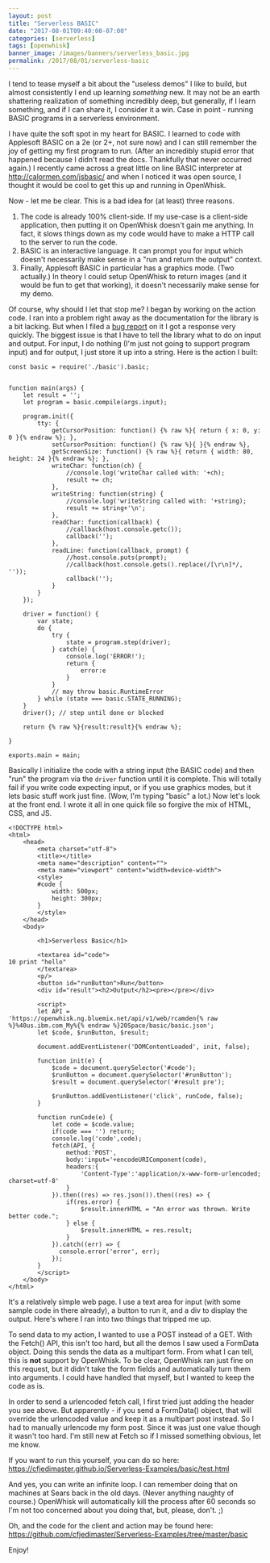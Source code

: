```yaml
---
layout: post
title: "Serverless BASIC"
date: "2017-08-01T09:40:00-07:00"
categories: [serverless]
tags: [openwhisk]
banner_image: /images/banners/serverless_basic.jpg
permalink: /2017/08/01/serverless-basic
---
```


I tend to tease myself a bit about the "useless demos" I like to build, but almost consistently I end up learning <em>something</em> new. It may not be an earth shattering realization of something incredibly deep, but generally, if I learn something, and if I can share it, I consider it a win. Case in point - running BASIC programs in a serverless environment. 

I have quite the soft spot in my heart for BASIC. I learned to code with Applesoft BASIC on a 2e (or 2+, not sure now) and I can still remember the joy of getting my first program to run. (After an incredibly stupid error that happened because I didn't read the docs. Thankfully that never occurred again.) I recently came across a great little on line BASIC interpreter at http://calormen.com/jsbasic/ and when I noticed it was open source, I thought it would be cool to get this up and running in OpenWhisk.

Now - let me be clear. This is a bad idea for (at least) three reasons.

<ol>
<li>The code is already 100% client-side. If my use-case is a client-side application, then putting it on OpenWhisk doesn't gain me anything. In fact, it slows things down as my code would have to make a HTTP call to the server to run the code.</li>
<li>BASIC is an interactive language. It can prompt you for input which doesn't necessarily make sense in a "run and return the output" context.</li>
<li>Finally, Applesoft BASIC in particular has a graphics mode. (Two actually.) In theory I could setup OpenWhisk to return images (and it would be fun to get that working), it doesn't necessarily make sense for my demo.</li>
</ol>

Of course, why should I let that stop me? I began by working on the action code. I ran into a problem right away as the documentation for the library is a bit lacking. But when I filed a [bug report](https://github.com/inexorabletash/jsbasic/issues/17) on it I got a response very quickly. The biggest issue is that I have to tell the library what to do on input and output. For input, I do nothing (I'm just not going to support program input) and for output, I just store it up into a string. Here is the action I built:

<pre><code class="language-javascript">const basic = require(&#x27;.&#x2F;basic&#x27;).basic;


function main(args) {
    let result = &#x27;&#x27;;
    let program = basic.compile(args.input);

    program.init({
        tty: {
            getCursorPosition: function() {% raw %}{ return { x: 0, y: 0 }{% endraw %}; },
            setCursorPosition: function() {% raw %}{ }{% endraw %},
            getScreenSize: function() {% raw %}{ return { width: 80, height: 24 }{% endraw %}; },
            writeChar: function(ch) { 
                &#x2F;&#x2F;console.log(&#x27;writeChar called with: &#x27;+ch);
                result += ch;
            },
            writeString: function(string) { 
                &#x2F;&#x2F;console.log(&#x27;writeString called with: &#x27;+string);
                result += string+&#x27;\n&#x27;;
            },
            readChar: function(callback) {
                &#x2F;&#x2F;callback(host.console.getc());
                callback(&#x27;&#x27;);
            },
            readLine: function(callback, prompt) {
                &#x2F;&#x2F;host.console.puts(prompt);
                &#x2F;&#x2F;callback(host.console.gets().replace(&#x2F;[\r\n]*&#x2F;, &#x27;&#x27;));
                callback(&#x27;&#x27;);
            }
        }
    });

    driver = function() {
        var state;
        do {
            try {
                state = program.step(driver);
            } catch(e) {
                console.log(&#x27;ERROR!&#x27;);
                return {
                    error:e
                }
            }
            &#x2F;&#x2F; may throw basic.RuntimeError
        } while (state === basic.STATE_RUNNING);
    }
    driver(); &#x2F;&#x2F; step until done or blocked

    return {% raw %}{result:result}{% endraw %};

}

exports.main = main;
</code></pre>

Basically I initialize the code with a string input (the BASIC code) and then "run" the program via the `driver` function until it is complete. This will totally fail if you write code expecting input, or if you use graphics modes, but it lets basic stuff work just fine. (Wow, I'm typing "basic" a lot.) Now let's look at the front end. I wrote it all in one quick file so forgive the mix of HTML, CSS, and JS.

<pre><code class="language-markup">&lt;!DOCTYPE html&gt;
&lt;html&gt;
    &lt;head&gt;
        &lt;meta charset=&quot;utf-8&quot;&gt;
        &lt;title&gt;&lt;&#x2F;title&gt;
        &lt;meta name=&quot;description&quot; content=&quot;&quot;&gt;
        &lt;meta name=&quot;viewport&quot; content=&quot;width=device-width&quot;&gt;
        &lt;style&gt;
        #code {
            width: 500px;
            height: 300px;
        } 
        &lt;&#x2F;style&gt;
    &lt;&#x2F;head&gt;
    &lt;body&gt;

        &lt;h1&gt;Serverless Basic&lt;&#x2F;h1&gt;

        &lt;textarea id=&quot;code&quot;&gt;
10 print &quot;hello&quot;
        &lt;&#x2F;textarea&gt;
        &lt;p&#x2F;&gt;
        &lt;button id=&quot;runButton&quot;&gt;Run&lt;&#x2F;button&gt;
        &lt;div id=&quot;result&quot;&gt;&lt;h2&gt;Output&lt;&#x2F;h2&gt;&lt;pre&gt;&lt;&#x2F;pre&gt;&lt;&#x2F;div&gt;

        &lt;script&gt;
        let API = &#x27;https:&#x2F;&#x2F;openwhisk.ng.bluemix.net&#x2F;api&#x2F;v1&#x2F;web&#x2F;rcamden{% raw %}%40us.ibm.com_My%{% endraw %}20Space&#x2F;basic&#x2F;basic.json&#x27;;
        let $code, $runButton, $result;

        document.addEventListener(&#x27;DOMContentLoaded&#x27;, init, false);

        function init(e) {
            $code = document.querySelector(&#x27;#code&#x27;);
            $runButton = document.querySelector(&#x27;#runButton&#x27;);
            $result = document.querySelector(&#x27;#result pre&#x27;);

            $runButton.addEventListener(&#x27;click&#x27;, runCode, false);
        }

        function runCode(e) {
            let code = $code.value;
            if(code === &#x27;&#x27;) return;
            console.log(&#x27;code&#x27;,code);
            fetch(API, {
                method:&#x27;POST&#x27;, 
                body:&#x27;input=&#x27;+encodeURIComponent(code),
                headers:{
                    &#x27;Content-Type&#x27;:&#x27;application&#x2F;x-www-form-urlencoded; charset=utf-8&#x27;
                }
            }).then((res) =&gt; res.json()).then((res) =&gt; {
                if(res.error) {
                    $result.innerHTML = &quot;An error was thrown. Write better code.&quot;;
                } else {
                    $result.innerHTML = res.result;
                }
            }).catch((err) =&gt; {
              console.error(&#x27;error&#x27;, err); 
            });
        }
        &lt;&#x2F;script&gt;
    &lt;&#x2F;body&gt;
&lt;&#x2F;html&gt;
</code></pre>

It's a relatively simple web page. I use a text area for input (with some sample code in there already), a button to run it, and a div to display the output. Here's where I ran into two things that tripped me up.

To send data to my action, I wanted to use a POST instead of a GET. With the Fetch() API, this isn't too hard, but all the demos I saw used a FormData object. Doing this sends the data as a multipart form. From what I can tell, this is <strong>not</strong> support by OpenWhisk. To be clear, OpenWhisk ran just fine on this request, but it didn't take the form fields and automatically turn them into arguments. I could have handled that myself, but I wanted to keep the code as is.

In order to send a urlencoded fetch call, I first tried just adding the header you see above. But apparently - if you send a FormData() object, that will override the urlencoded value and keep it as a multipart post instead. So I had to manually urlencode my form post. Since it was just one value though it wasn't too hard. I'm still new at Fetch so if I missed something obvious, let me know.

If you want to run this yourself, you can do so here: https://cfjedimaster.github.io/Serverless-Examples/basic/test.html

And yes, you can write an infinite loop. I can remember doing that on machines at Sears back in the old days. (Never anything naughty of course.) OpenWhisk will automatically kill the process after 60 seconds so I'm not too concerned about you doing that, but, please, don't. ;)

Oh, and the code for the client and action may be found here: https://github.com/cfjedimaster/Serverless-Examples/tree/master/basic

Enjoy!
